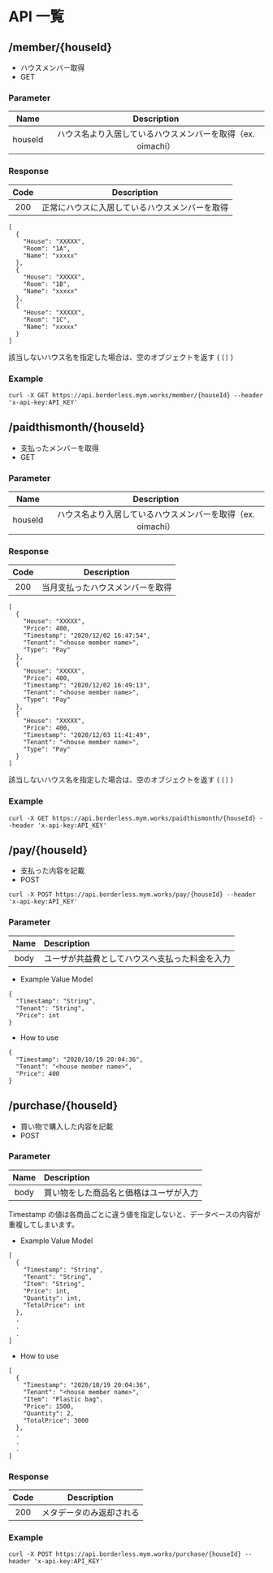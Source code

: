 # API 一覧

## /member/{houseId}

- ハウスメンバー取得
- GET

### Parameter
|Name|Description|
|:---:|:---:|
|houseId| ハウス名より入居しているハウスメンバーを取得（ex. oimachi）|

### Response

|Code|Description|
|:---:|:---:|
|200|正常にハウスに入居しているハウスメンバーを取得|

```
[
  {
    "House": "XXXXX",
    "Room": "1A",
    "Name": "xxxxx"
  },
  {
    "House": "XXXXX",
    "Room": "1B",
    "Name": "xxxxx"
  },
  {
    "House": "XXXXX",
    "Room": "1C",
    "Name": "xxxxx"
  }
]
```

該当しないハウス名を指定した場合は、空のオブジェクトを返す ( `[]` )

### Example

```
curl -X GET https://api.borderless.mym.works/member/{houseId} --header 'x-api-key:API_KEY'
```

## /paidthismonth/{houseId}

- 支払ったメンバーを取得
- GET

### Parameter
|Name|Description|
|:---:|:---:|
|houseId| ハウス名より入居しているハウスメンバーを取得（ex. oimachi）|

### Response

|Code|Description|
|:---:|:---:|
|200|当月支払ったハウスメンバーを取得|

```
[
  {
    "House": "XXXXX",
    "Price": 400,
    "Timestamp": "2020/12/02 16:47:54",
    "Tenant": "<house member name>",
    "Type": "Pay"
  },
  {
    "House": "XXXXX",
    "Price": 400,
    "Timestamp": "2020/12/02 16:49:13",
    "Tenant": "<house member name>",
    "Type": "Pay"
  },
  {
    "House": "XXXXX",
    "Price": 400,
    "Timestamp": "2020/12/03 11:41:49",
    "Tenant": "<house member name>",
    "Type": "Pay"
  }
]
```

該当しないハウス名を指定した場合は、空のオブジェクトを返す ( `[]` )

### Example

```
curl -X GET https://api.borderless.mym.works/paidthismonth/{houseId} --header 'x-api-key:API_KEY'
```

## /pay/{houseId}

- 支払った内容を記載
- POST

```
curl -X POST https://api.borderless.mym.works/pay/{houseId} --header 'x-api-key:API_KEY'
```

### Parameter

|Name|Description|
|:---:|:---|
|body| ユーザが共益費としてハウスへ支払った料金を入力 |


- Example Value Model
```
{
  "Timestamp": "String",
  "Tenant": "String",
  "Price": int
} 
```

- How to use
```
{
  "Timestamp": "2020/10/19 20:04:36",
  "Tenant": "<house member name>",
  "Price": 400
}
```

## /purchase/{houseId}

- 買い物で購入した内容を記載
- POST

### Parameter

|Name|Description|
|:---:|:---|
|body| 買い物をした商品名と価格はユーザが入力|

Timestamp の値は各商品ごとに違う値を指定しないと、データベースの内容が重複してしまいます。

- Example Value Model
```
[
  {
    "Timestamp": "String",
    "Tenant": "String",
    "Item": "String",
    "Price": int,
    "Quantity": int,
    "TotalPrice": int
  },
  .
  .
  .
]
```

- How to use

```
[
  {
    "Timestamp": "2020/10/19 20:04:36",
    "Tenant": "<house member name>",
    "Item": "Plastic bag",
    "Price": 1500,
    "Quantity": 2,
    "TotalPrice": 3000
  },
  .
  .
  .
]
```

### Response

|Code|Description|
|:---:|:---:|
|200|メタデータのみ返却される|

### Example

```
curl -X POST https://api.borderless.mym.works/purchase/{houseId} --header 'x-api-key:API_KEY'
```
